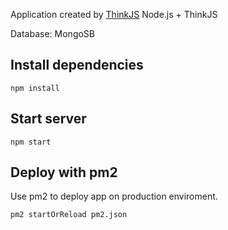 
Application created by [ThinkJS](http://www.thinkjs.org)
Node.js + ThinkJS

Database: MongoSB
## Install dependencies

```
npm install
```

## Start server

```
npm start
```

## Deploy with pm2

Use pm2 to deploy app on production enviroment.

```
pm2 startOrReload pm2.json
```
